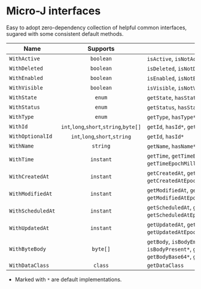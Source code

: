 Micro-J interfaces
==================

Easy to adopt zero-dependency collection of helpful common interfaces,
sugared with some consistent default methods.


| Name              |                Supports                | Methods                                                                                                         |
|-------------------|:--------------------------------------:|-----------------------------------------------------------------------------------------------------------------|
| `WithActive`      |               `boolean`                | `isActive`, `isNotActive*`                                                                                      |
| `WithDeleted`     |               `boolean`                | `isDeleted`, `isNotDeleted*`                                                                                    |
| `WithEnabled`     |               `boolean`                | `isEnabled`, `isNotEnabled*`, `isDisabled*`                                                                     |
| `WithVisible`     |               `boolean`                | `isVisible`, `isNotVisible*`, `isHidden*`                                                                       |
| `WithState`       |                 `enum`                 | `getState`, `hasState*`, `hasStateOneOf*`                                                                       |
| `WithStatus`      |                 `enum`                 | `getStatus`, `hasStatus*`, `hasStatusOneOf*`                                                                    |
| `WithType`        |                 `enum`                 | `getType`, `hasType*`, `hasTypeOneOf*`                                                                          |
| `WithId`          | `int`,`long`,`short`,`string`,`byte[]` | `getId`, `hasId*`, `getIdBase64`                                                                                |
| `WithOptionalId`  |     `int`,`long`,`short`,`string`      | `getId`, `hasId*`                                                                                               |
| `WithName`        |                `string`                | `getName`, `hasName*`                                                                                           |
| `WithTime`        |               `instant`                | `getTime`, `getTimeEpochSeconds*`,<br/>`getTimeEpochMilli*`, `formatTimeISOInstant*`                            |
| `WithCreatedAt`   |               `instant`                | `getCreatedAt`, `getCreatedAtEpochSeconds*`,<br/>`getCreatedAtEpochMilli*`,`formatCreatedAtISOInstant*`         |
| `WithModifiedAt`  |               `instant`                | `getModifiedAt`, `getModifiedAtEpochSeconds*`,<br/>`getModifiedAtEpochMilli*`,`formatModifiedAtISOInstant*`     |
| `WithScheduledAt` |               `instant`                | `getScheduledAt`, `getScheduledAtEpochSeconds*`,<br/>`getScheduledAtEpochMilli*`,`formatScheduledAtISOInstant*` |
| `WithUpdatedAt`   |               `instant`                | `getUpdatedAt`, `getUpdatedAtEpochSeconds*`,<br/>`getUpdatedAtEpochMilli*`,`formatUpdatedAtISOInstant*`         |
| `WithByteBody`    |                `byte[]`                | `getBody`, `isBodyEmpty*`,<br/>`isBodyPresent*`, `getBodyString*`,<br>`getBodyBase64*`, `getBodyInputStream*`   |
| `WithDataClass`   |                `class`                 | `getDataClass`                                                                                                  |

- Marked with `*` are default implementations.